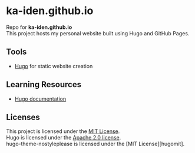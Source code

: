 # ka-iden.github.io

Repo for **ka-iden.github.io**  
This project hosts my personal website built using Hugo and GitHub Pages.

## Tools

- [Hugo] for static website creation

## Learning Resources

- [Hugo documentation]

## Licenses

This project is licensed under the [MIT License].  
Hugo is licensed under the [Apache 2.0 license].  
hugo-theme-nostyleplease is licensed under the [MIT License][hugomit].

[Hugo]: https://gohugo.io

[Hugo documentation]: https://gohugo.io/documentation

[MIT License]: LICENSE
[Apache 2.0 license]: https://github.com/gohugoio/hugo/blob/master/LICENSE
